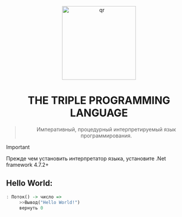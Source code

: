 <div align="center">
     <img width="200px" src="triple.png" alt="qr"/>
     
<h1>THE TRIPLE PROGRAMMING LANGUAGE</h1>

> Императивный, процедурный интерпретируемый язык программирования.
</div>


> [!IMPORTANT]
> Прежде чем установить интерпретатор языка, установите .Net framework 4.7.2+

## Hello World:

```haskell
: Поток() -> число =>
     >>Вывод("Hello World!")
     вернуть 0
```



